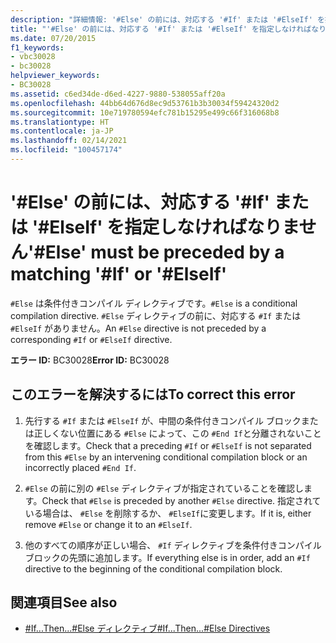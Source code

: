 ```yaml
---
description: "詳細情報: '#Else' の前には、対応する '#If' または '#ElseIf' を指定しなければなりません"
title: "'#Else' の前には、対応する '#If' または '#ElseIf' を指定しなければなりません"
ms.date: 07/20/2015
f1_keywords:
- vbc30028
- bc30028
helpviewer_keywords:
- BC30028
ms.assetid: c6ed34de-d6ed-4227-9880-538055aff20a
ms.openlocfilehash: 44bb64d676d8ec9d53761b3b30034f59424320d2
ms.sourcegitcommit: 10e719780594efc781b15295e499c66f316068b8
ms.translationtype: HT
ms.contentlocale: ja-JP
ms.lasthandoff: 02/14/2021
ms.locfileid: "100457174"
---
```

# <a name="else-must-be-preceded-by-a-matching-if-or-elseif"></a><span data-ttu-id="cfc29-103">'#Else' の前には、対応する '#If' または '#ElseIf' を指定しなければなりません</span><span class="sxs-lookup"><span data-stu-id="cfc29-103">'#Else' must be preceded by a matching '#If' or '#ElseIf'</span></span>

<span data-ttu-id="cfc29-104">`#Else` は条件付きコンパイル ディレクティブです。</span><span class="sxs-lookup"><span data-stu-id="cfc29-104">`#Else` is a conditional compilation directive.</span></span> <span data-ttu-id="cfc29-105">`#Else` ディレクティブの前に、対応する `#If` または `#ElseIf` がありません。</span><span class="sxs-lookup"><span data-stu-id="cfc29-105">An `#Else` directive is not preceded by a corresponding `#If` or `#ElseIf` directive.</span></span>  
  
 <span data-ttu-id="cfc29-106">**エラー ID:** BC30028</span><span class="sxs-lookup"><span data-stu-id="cfc29-106">**Error ID:** BC30028</span></span>  
  
## <a name="to-correct-this-error"></a><span data-ttu-id="cfc29-107">このエラーを解決するには</span><span class="sxs-lookup"><span data-stu-id="cfc29-107">To correct this error</span></span>  
  
1. <span data-ttu-id="cfc29-108">先行する `#If` または `#ElseIf` が、中間の条件付きコンパイル ブロックまたは正しくない位置にある `#Else` によって、この `#End If`と分離されないことを確認します。</span><span class="sxs-lookup"><span data-stu-id="cfc29-108">Check that a preceding `#If` or `#ElseIf` is not separated from this `#Else` by an intervening conditional compilation block or an incorrectly placed `#End If`.</span></span>  
  
2. <span data-ttu-id="cfc29-109">`#Else` の前に別の `#Else` ディレクティブが指定されていることを確認します。</span><span class="sxs-lookup"><span data-stu-id="cfc29-109">Check that `#Else` is preceded by another `#Else` directive.</span></span> <span data-ttu-id="cfc29-110">指定されている場合は、 `#Else` を削除するか、 `#ElseIf`に変更します。</span><span class="sxs-lookup"><span data-stu-id="cfc29-110">If it is, either remove `#Else` or change it to an `#ElseIf`.</span></span>  
  
3. <span data-ttu-id="cfc29-111">他のすべての順序が正しい場合、 `#If` ディレクティブを条件付きコンパイル ブロックの先頭に追加します。</span><span class="sxs-lookup"><span data-stu-id="cfc29-111">If everything else is in order, add an `#If` directive to the beginning of the conditional compilation block.</span></span>  
  
## <a name="see-also"></a><span data-ttu-id="cfc29-112">関連項目</span><span class="sxs-lookup"><span data-stu-id="cfc29-112">See also</span></span>

- [<span data-ttu-id="cfc29-113">#If...Then...#Else ディレクティブ</span><span class="sxs-lookup"><span data-stu-id="cfc29-113">#If...Then...#Else Directives</span></span>](../language-reference/directives/if-then-else-directives.md)

